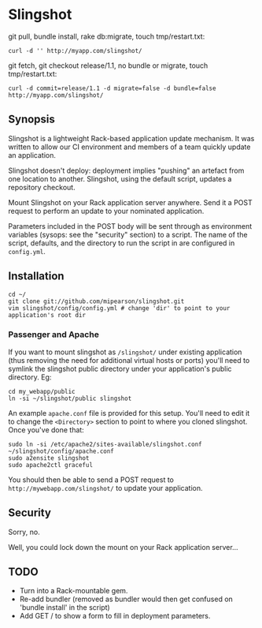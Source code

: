 # Slingshot

git pull, bundle install, rake db:migrate, touch tmp/restart.txt:

`curl -d '' http://myapp.com/slingshot/`

git fetch, git checkout release/1.1, no bundle or migrate, touch tmp/restart.txt:

`curl -d commit=release/1.1 -d migrate=false -d bundle=false http://myapp.com/slingshot/`

## Synopsis

Slingshot is a lightweight Rack-based application update mechanism. It was written to
allow our CI environment and members of a team quickly update an application.

Slingshot doesn't deploy: deployment implies "pushing" an artefact from one location to
another. Slingshot, using the default script, updates a repository checkout.

Mount Slingshot on your Rack application server anywhere. Send it a POST request to
perform an update to your nominated application.

Parameters included in the POST body will be sent through as environment variables
(sysops: see the "security" section) to a script. The name of the script, defaults, and
the directory to run the script in are configured in `config.yml`.  

## Installation

    cd ~/
    git clone git://github.com/mipearson/slingshot.git
    vim slingshot/config/config.yml # change 'dir' to point to your application's root dir
    
### Passenger and Apache

If you want to mount slingshot as `/slingshot/` under existing application (thus removing
the need for additional virtual hosts or ports) you'll need to symlink the slingshot public directory
under your application's public directory. Eg:

    cd my_webapp/public
    ln -si ~/slingshot/public slingshot
    
An example `apache.conf` file is provided for this setup. You'll need to edit it to change the `<Directory>` 
section to point to where you cloned slingshot. Once you've done that:
 
    sudo ln -si /etc/apache2/sites-available/slingshot.conf ~/slingshot/config/apache.conf
    sudo a2ensite slingshot
    sudo apache2ctl graceful

You should then be able to send a POST request to `http://mywebapp.com/slingshot/` to update your application.

## Security

Sorry, no.

Well, you could lock down the mount on your Rack application server...

## TODO

* Turn into a Rack-mountable gem.
* Re-add bundler (removed as bundler would then get confused on 'bundle install' in the script)
* Add GET / to show a form to fill in deployment parameters.

